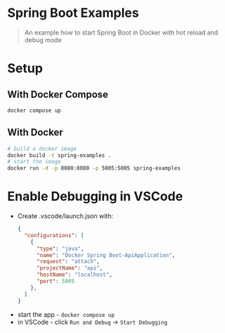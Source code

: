 # Spring Boot Examples

> An example how to start Spring Boot in Docker with hot reload and debug mode

# Setup


## With Docker Compose
```sh
docker compose up
```

## With Docker
```sh
# build a docker image
docker build -t spring-examples .
# start the image
docker run -d -p 8080:8080 -p 5005:5005 spring-examples
```

# Enable Debugging in VSCode
- Create .vscode/launch.json with: 
  ```JSON
  {
    "configurations": [
      {
        "type": "java",
        "name": "Docker Spring Boot-ApiApplication",
        "request": "attach",
        "projectName": "api",
        "hostName": "localhost",
        "port": 5005
      },
    ]
  }
  ```
- start the app - `docker compose up`
- in VSCode - click `Run and Debug` -> `Start Debugging`